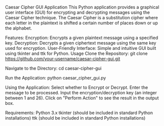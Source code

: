 Caesar Cipher GUI Application
This Python application provides a graphical user interface (GUI) for encrypting and decrypting messages using the Caesar Cipher technique. The Caesar Cipher is a substitution cipher where each letter in the plaintext is shifted a certain number of places down or up the alphabet.

Features:
Encryption: Encrypts a given plaintext message using a specified key.
Decryption: Decrypts a given ciphertext message using the same key used for encryption.
User-Friendly Interface: Simple and intuitive GUI built using tkinter and ttk for Python.
Usage
Clone the Repository:
git clone https://github.com/your-username/caesar-cipher-gui.git

Navigate to the Directory:
cd caesar-cipher-gui

Run the Application:
python caesar_cipher_gui.py

Using the Application:
Select whether to Encrypt or Decrypt.
Enter the message to be processed.
Input the encryption/decryption key (an integer between 1 and 26).
Click on "Perform Action" to see the result in the output box.

Requirements:
Python 3.x
tkinter (should be included in standard Python installations)
ttk (should be included in standard Python installations)
